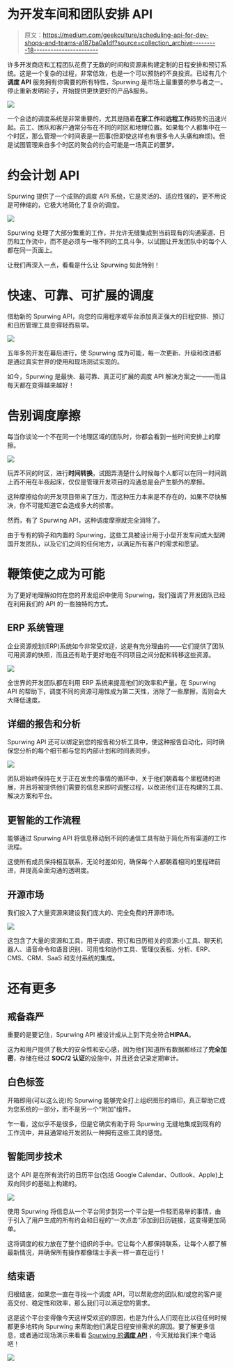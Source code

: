 # 为开发车间和团队安排 API

> 原文：<https://medium.com/geekculture/scheduling-api-for-dev-shops-and-teams-a187ba0a1df?source=collection_archive---------18----------------------->

许多开发商店和工程团队花费了无数的时间和资源来构建定制的日程安排和预订系统。这是一个复杂的过程，非常低效，也是一个可以预防的不良投资。已经有几个**调度 API** 服务拥有你需要的所有特性，Spurwing 是市场上最重要的参与者之一。停止重新发明轮子，开始提供更快更好的产品&服务。

![](img/1b57ba868bc5bb6fb96c444ec05c55a9.png)

一个合适的调度系统是非常重要的，尤其是随着**在家工作**和**远程工作**趋势的迅速兴起。员工、团队和客户通常分布在不同的时区和地理位置。如果每个人都集中在一个时区，那么管理一个时间表是一回事(但即使这样也有很多令人头痛和麻烦)。但是试图管理来自多个时区的聚会的约会可能是一场真正的噩梦。

# 约会计划 API

Spurwing 提供了一个成熟的调度 API 系统，它是灵活的、适应性强的，更不用说是可伸缩的，它极大地简化了复杂的调度。

![](img/3650f52764b079ab594325ba18fbad7a.png)

Spurwing 处理了大部分繁重的工作，并允许无缝集成到当前现有的沟通渠道、日历和工作流中，而不是必须与一堆不同的工具斗争，以试图让开发团队中的每个人都在同一页面上。

让我们再深入一点，看看是什么让 Spurwing 如此特别！

# 快速、可靠、可扩展的调度

借助新的 Spurwing API，向您的应用程序或平台添加真正强大的日程安排、预订和日历管理工具变得轻而易举。

![](img/77aafca4e1fc892b1318dad3ae09a1d9.png)

五年多的开发在幕后进行，使 Spurwing 成为可能，每一次更新、升级和改进都是通过真实世界的使用和现场测试实现的。

如今，Spurwing 是最快、最可靠、真正可扩展的调度 API 解决方案之一——而且每天都在变得越来越好！

# 告别调度摩擦

每当你谈论一个不在同一个地理区域的团队时，你都会看到一些时间安排上的摩擦。

![](img/e581e38a0603d2faf7dfa4508a3440e0.png)

玩弄不同的时区，进行**时间转换**，试图弄清楚什么时候每个人都可以在同一时间跳上而不用在半夜起床，仅仅是管理开发项目的沟通总是会产生额外的摩擦。

这种摩擦给你的开发项目带来了压力，而这种压力本来是不存在的，如果不尽快解决，你不可能知道它会造成多大的损害。

然而，有了 Spurwing API，这种调度摩擦就完全消除了。

由于专有的钩子和内置的 Spurwing，这些工具被设计用于小型开发车间或大型跨国开发团队，以及它们之间的任何地方，以满足所有客户的需求和愿望。

# 鞭策使之成为可能

为了更好地理解如何在您的开发组织中使用 Spurwing，我们强调了开发团队已经在利用我们的 API 的一些独特的方式。

## ERP 系统管理

企业资源规划(ERP)系统如今非常受欢迎，这是有充分理由的——它们提供了团队可用资源的快照，而且还有助于更好地在不同项目之间分配和转移这些资源。

![](img/c0afdbfb76baff3eff8a5a5d27abe133.png)

全世界的开发团队都在利用 ERP 系统来提高他们的效率和产量。在 Spurwing API 的帮助下，调度不同的资源可用性成为第二天性，消除了一些摩擦，否则会大大降低速度。

## 详细的报告和分析

Spurwing API 还可以绑定到您的报告和分析工具中，使这种报告自动化，同时确保您分析的每个细节都与您的内部计划和时间表同步。

![](img/9ab920cdee840b17d480f22601541c47.png)

团队将始终保持在关于正在发生的事情的循环中，关于他们朝着每个里程碑的进展，并且将被提供他们需要的信息来即时调整过程，以改进他们正在构建的工具、解决方案和平台。

## 更智能的工作流程

能够通过 Spurwing API 将信息移动到不同的通信工具有助于简化所有渠道的工作流程。

这使所有成员保持相互联系，无论时差如何，确保每个人都朝着相同的里程碑前进，并提高全面沟通的透明度。

## 开源市场

我们投入了大量资源来建设我们庞大的、完全免费的开源市场。

![](img/f55f01d282a91c0ff092b1dd0eec1d5d.png)

这包含了大量的资源和工具，用于调度、预订和日历相关的资源:小工具、聊天机器人、语音命令和语音识别、可用性和协作工具、管理仪表板、分析、ERP、CMS、CRM、SaaS 和支付系统的集成。

# 还有更多

## 戒备森严

重要的是要记住，Spurwing API 被设计成从上到下完全符合**HIPAA**。

这为和用户提供了极大的安全性和安心感，因为他们知道所有数据都经过了**完全加密**，存储在经过 **SOC/2 认证**的设施中，并且还会记录定期审计。

## 白色标签

开箱即用(可以这么说)的 Spurwing 能够完全打上组织图形的烙印，真正帮助它成为您系统的一部分，而不是另一个“附加”组件。

乍一看，这似乎不是很多，但是它确实有助于将 Spurwing 无缝地集成到现有的工作流中，并且通常给开发团队一种拥有这些工具的感觉。

## 智能同步技术

这个 API 是在所有流行的日历平台(包括 Google Calendar、Outlook、Apple)上双向同步的基础上构建的。

![](img/f41c0ffec20b76937c5ab89ae7e05044.png)

使用 Spurwing 将信息从一个平台同步到另一个平台是一件轻而易举的事情，由于引入了用户生成的所有约会和日程的“一次点击”添加到日历链接，这变得更加简单。

这将调度的权力放在了整个组织的手中。它让每个人都保持联系，让每个人都了解最新情况，并确保所有操作都像瑞士手表一样一直在运行！

## 结束语

归根结底，如果您一直在寻找一个调度 API，可以帮助您的团队和/或您的客户提高交付、稳定性和效率，那么我们可以满足您的需求。

这是这个平台变得像今天这样受欢迎的原因，也是为什么人们现在比以往任何时候都更多地转向 Spurwing 来帮助他们满足日程安排需求的原因。要了解更多信息，或者通过现场演示来看看 [Spurwing 的**调度 API**](https://www.spurwing.io/) ，今天就给我们来个电话吧！

![](img/0772c638a1d4f6d61e528f217bee0c7f.png)